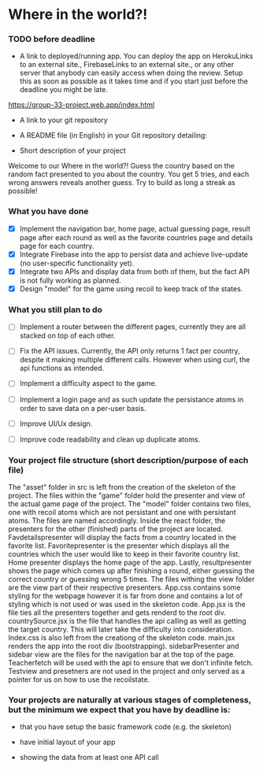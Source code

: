 # Where in the world?!

### TODO before deadline
- A link to deployed/running app. You can deploy the app on HerokuLinks to an external site., FirebaseLinks to an external site., or any other server that anybody can easily access when doing the review. Setup this as soon as possible as it takes time and if you start just before the deadline you might be late.

https://group-33-project.web.app/index.html

- A link to your git repository

- A README file (in English) in your Git repository detailing:

- Short description of your project

Welcome to our Where in the world?! Guess the country based on the random fact presented to you about the country. You get 5 tries, and each wrong answers reveals another guess. Try to build as long a streak as possible! 

### What you have done
- [x] Implement the navigation bar, home page, actual guessing page, result page after each round as well as the favorite countries page and details page for each country. 
- [x] Integrate Firebase into the app to persist data and achieve live-update (no user-specific functionality yet). 
- [x] Integrate two APIs and display data from both of them, but the fact API is not fully working as planned. 
- [x] Design "model" for the game using recoil to keep track of the states. 

### What you still plan to do

- [ ] Implement a router between the different pages, currently they are all stacked on top of each other. 
- [ ] Fix the API issues. Currently, the API only returns 1 fact per country, despite it making multiple different calls. However when using curl, the api functions as intended. 
- [ ] Implement a difficulty aspect to the game. 
- [ ] Implement a login page and as such update the persistance atoms in order to save data on a per-user basis. 
- [ ] Improve UI/Ux design. 
- [ ] Improve code readability and clean up duplicate atoms. 


### Your project file structure (short description/purpose of each file)


The "asset" folder in src is left from the creation of the skeleton of the project. The files within the "game" folder hold the presenter and view of the actual game page of the project. The "model" folder contains two files, one with recoil atoms which are not persistant and one with persistant atoms. The files are named accordingly. Inside the react folder, the presenters for the other (finished) parts of the project are located. Favdetailspresenter will display the facts from a country located in the favorite list. Favoritepresenter is the presenter which displays all the countries which the user would like to keep in their favorite country list. Home presenter displays the home page of the app. Lastly, resultpresenter shows the page which comes up after finishing a round, either guessing the correct country or guessing wrong 5 times. The files withing the view folder are the view part of their respective presenters. App.css contains some styling for the webpage however it is far from done and contains a lot of styling which is not used or was used in the skeleton code. App.jsx is the file ties all the presenters together and gets renderd to the root div. countrySource.jsx is the file that handles the api calling as well as getting the target country. This will later take the difficulty into consideration. Index.css is also left from the creationg of the skeleton code. main.jsx renders the app into the root div (bootstrapping). sidebarPresenter and sidebar view are the files for the navigation bar at the top of the page. Teacherfetch will be used with the api to ensure that we don't infinite fetch. Testview and presetners are not used in the project and only served as a pointer for us on how to use the recoilstate.


### Your projects are naturally at various stages of completeness, but the minimum we expect that you have by deadline is:


- that you have setup the basic framework code (e.g. the skeleton)

- have initial layout of your app

- showing the data from at least one API call
